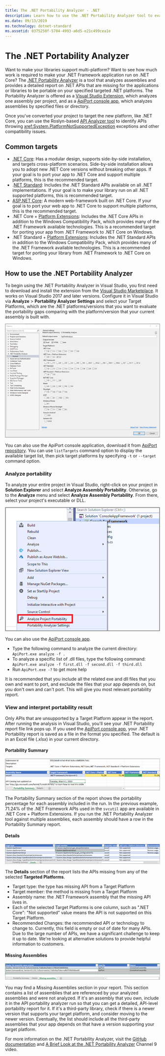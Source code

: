 ```yaml
---
title: The .NET Portability Analyzer - .NET
description: Learn how to use the .NET Portability Analyzer tool to evaluate how portable your code is among the various .NET implementations, including .NET Core, .NET Standard, UWP, and Xamarin.
ms.date: 09/13/2019
ms.technology: dotnet-standard
ms.assetid: 0375250f-5704-4993-a6d5-e21c499cea1e
---
```

# The .NET Portability Analyzer

Want to make your libraries support multi-platform? Want to see how much work is required to make your .NET Framework application run on .NET Core? The [.NET Portability Analyzer](https://github.com/microsoft/dotnet-apiport) is a tool that analyzes assemblies and provides a detailed report on .NET APIs that are missing for the applications or libraries to be portable on your specified targeted .NET platforms. The Portability Analyzer is offered as a [Visual Studio Extension](https://marketplace.visualstudio.com/items?itemName=ConnieYau.NETPortabilityAnalyzer), which analyzes one assembly per project, and as a [ApiPort console app](https://aka.ms/apiportdownload), which analyzes assemblies by specified files or directory.

Once you've converted your project to target the new platform, like .NET Core, you can use the Roslyn-based [API Analyzer tool](api-analyzer.md) to identify APIs throwing <xref:System.PlatformNotSupportedException> exceptions and other compatibility issues.

## Common targets

- [.NET Core](../../core/index.yml): Has a modular design, supports side-by-side installation, and targets cross-platform scenarios. Side-by-side installation allows you to adopt new .NET Core versions without breaking other apps. If your goal is to port your app to .NET Core and support multiple platforms, this is the recommended target.
- .[NET Standard](../../standard/net-standard.md): Includes the .NET Standard APIs available on all .NET implementations. If your goal is to make your library run on all .NET supported platforms, this is recommended target.
- [ASP.NET Core](/aspnet/core): A modern web-framework built on .NET Core. If your goal is to port your web app to .NET Core to support multiple platforms, this is the recommended target.
- .NET Core + [Platform Extensions](../../core/porting/windows-compat-pack.md): Includes the .NET Core APIs in addition to the Windows Compatibility Pack, which provides many of the .NET Framework available technologies. This is a recommended target for porting your app from .NET Framework to .NET Core on Windows.
- .NET Standard + [Platform Extensions](../../core/porting/windows-compat-pack.md): Includes the .NET Standard APIs in addition to the Windows Compatibility Pack, which provides many of the .NET Framework available technologies. This is a recommended target for porting your library from .NET Framework to .NET Core on Windows.

## How to use the .NET Portability Analyzer

To begin using the .NET Portability Analyzer in Visual Studio, you first need to download and install the extension from the [Visual Studio Marketplace](https://marketplace.visualstudio.com/items?itemName=ConnieYau.NETPortabilityAnalyzer). It works on Visual Studio 2017 and later versions. Configure it in Visual Studio via **Analyze** > **Portability Analyzer Settings** and select your Target Platforms, which are the .NET platforms/versions that you want to evaluate the portability gaps comparing with the platform/version that your current assembly is built with.

![Screenshot of portability analyzer.](./media/portability-analyzer/portability-screenshot.png)

You can also use the ApiPort console application, download it from [ApiPort repository](https://aka.ms/apiportdownload). You can use `listTargets` command option to display the available target list, then pick target platforms by specifying `-t` or `--target` command option.

### Analyze portability
To analyze your entire project in Visual Studio, right-click on your project in **Solution Explorer** and select **Analyze Assembly Portability**. Otherwise, go to the **Analyze** menu and select **Analyze Assembly Portability**. From there, select your project's executable or DLL.

![Screenshot of Portability Analyzer from Solution Explorer.](./media/portability-analyzer/portability-solution-explorer.png)

You can also use the [ApiPort console app](https://aka.ms/apiportdownload).

- Type the following command to analyze the current directory: `ApiPort.exe analyze -f .`
- To analyze a specific list of .dll files, type the following command: `ApiPort.exe analyze -f first.dll -f second.dll -f third.dll`
- Run `ApiPort.exe -?` to get more help

It is recommended that you include all the related exe and dll files that you own and want to port, and exclude the files that your app depends on, but you don't own and can't port. This will give you most relevant portability report.

### View and interpret portability result

Only APIs that are unsupported by a Target Platform appear in the report.
After running the analysis in Visual Studio, you'll see your .NET Portability report file link pops up. If you used the [ApiPort console app](https://aka.ms/apiportdownload), your .NET Portability report is saved as a file in the format you specified. The default is in an Excel file (*.xlsx*) in your current directory.

#### Portability Summary

![Screenshot of the Portability Summary.](./media/portability-analyzer/api-catalog-portablility-summary.png)

The Portability Summary section of the report shows the portability percentage for each assembly included in the run. In the previous example, 71.24% of the .NET Framework APIs used in the `svcutil` app are available in .NET Core + Platform Extensions. If you run the .NET Portability Analyzer tool against multiple assemblies, each assembly should have a row in the Portability Summary report.

#### Details

![Screenshot of the Portability Details.](./media/portability-analyzer/api-catalog-portablility-details.png)

The **Details** section of the report lists the APIs missing from any of the selected **Targeted Platforms**.

- Target type: the type has missing API from a Target Platform
- Target member: the method is missing from a Target Platform
- Assembly name: the .NET Framework assembly that the missing
  API lives in.
- Each of the selected Target Platforms is one column, such as ".NET Core": "Not supported" value means the API is not
  supported on this Target Platform.
- Recommended Changes: the recommended API or technology to change to. Currently, this field is empty or out of date for many APIs. Due to the large number of APIs, we have a significant challenge to keep it up to date. We're looking at alternative solutions to provide helpful information to customers.

#### Missing Assemblies

![Screenshot of missing assemblies.](./media/portability-analyzer/api-catalog-missing-assemblies.png)

You may find a Missing Assemblies section in your report. This section contains a list of assemblies that are referenced by your analyzed assemblies and were not analyzed. If it's an assembly that you own, include it in the API portability analyzer run so that you can get a detailed, API-level portability report for it. If it's a third-party library, check if there is a newer version that supports your target platform, and consider moving to the newer version. Eventually, the list should include all the third-party assemblies that your app depends on that have a version supporting your target platform.

For more information on the .NET Portability Analyzer, visit the [GitHub documentation](https://github.com/Microsoft/dotnet-apiport#documentation) and [A Brief Look at the .NET Portability Analyzer](https://channel9.msdn.com/Blogs/Seth-Juarez/A-Brief-Look-at-the-NET-Portability-Analyzer) Channel 9 video.
